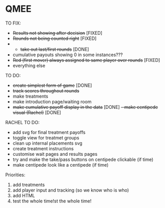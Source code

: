 # QMEE
 TO FIX:
- ~~Results not showing after decision~~ [FIXED]
- ~~Rounds not being counted right~~ [FIXED]
- - ~~take out last/first rounds~~ [DONE]
- cumulative payouts showing 0 in some instances???
- ~~Red (first mover) always assigned to same player over rounds~~ [FIXED]
- everything else

TO DO:
- ~~create simplest form of game~~ [DONE]
- ~~track scores throughout rounds~~
- make treatments
- make introduction page/waiting room
- ~~make cumulative payoff display in the data~~ [DONE]
~~- make centipede visual (Rachel)~~ [DONE]

RACHEL TO DO:
- add svg for final treatment payoffs
- toggle view for treatmet groups
- clean up internal placements svg
- create treatment instructions 
- customise wait pages and results pages
- try and make the take/pass buttons on centipede clickable (if time)
- make centipede look like a centipede (if time)


Priorities:
1. add treatments 
2. add player input and tracking (so we know who is who)
3. add HTML 
4. test the whole time!st the whole time!